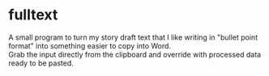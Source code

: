 # fulltext
A small program to turn my story draft text that I like writing in "bullet point format" into something easier to copy into Word.  
Grab the input directly from the clipboard and override with processed data ready to be pasted.

